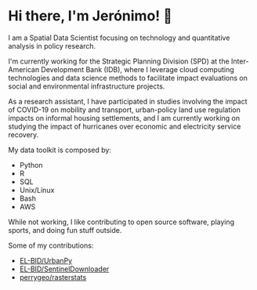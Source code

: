 # Hi there, I'm Jerónimo! 👋

I am a Spatial Data Scientist focusing on technology and quantitative analysis in policy research. 

I'm currently working for the Strategic Planning Division (SPD) at the Inter-American Development Bank (IDB), where I leverage cloud computing technologies and data science methods to facilitate impact evaluations on social and environmental infrastructure projects.

As a research assistant, I have participated in studies involving the impact of COVID-19 on mobility and transport, urban-policy land use regulation impacts on informal housing settlements, and I am currently working on studying the impact of hurricanes over economic and electricity service recovery.

My data toolkit is composed by:

- Python
- R
- SQL
- Unix/Linux
- Bash
- AWS

While not working, I like contributing to open source software, playing sports, and doing fun stuff outside.

Some of my contributions:
- [EL-BID/UrbanPy](https://github.com/EL-BID/urbanpy)
- [EL-BID/SentinelDownloader](https://github.com/EL-BID/SentinelDownloader)
- [perrygeo/rasterstats](https://github.com/perrygeo/python-rasterstats)
